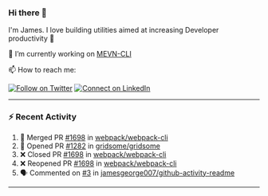 ### Hi there 👋

I'm James. I love building utilities aimed at increasing Developer productivity :raised_hands: 

🔭 I’m currently working on [MEVN-CLI](https://github.com/madlabsinc/mevn-cli)

📫 How to reach me:

[![Follow on Twitter](https://img.shields.io/badge/--twitter?label=Twitter&logo=Twitter&style=social)](https://twitter.com/james_madhacks) [![Connect on LinkedIn](https://img.shields.io/badge/--linkedin?label=LinkedIn&logo=LinkedIn&style=social)](https://www.linkedin.com/in/jamesgeorge007)

---

### :zap: Recent Activity

<!--START_SECTION:activity-->
1. 🎉 Merged PR [#1698](https://github.com//webpack/webpack-cli/pull/1698) in [webpack/webpack-cli](https://github.com//webpack/webpack-cli)
2. 💪 Opened PR [#1282](https://github.com//gridsome/gridsome/pull/1282) in [gridsome/gridsome](https://github.com//gridsome/gridsome)
3. ❌ Closed PR [#1698](https://github.com//webpack/webpack-cli/pull/1698) in [webpack/webpack-cli](https://github.com//webpack/webpack-cli)
4. ❌ Reopened PR [#1698](https://github.com//webpack/webpack-cli/pull/1698) in [webpack/webpack-cli](https://github.com//webpack/webpack-cli)
5. 🗣 Commented on [#3](https://github.com//jamesgeorge007/github-activity-readme/issues/3) in [jamesgeorge007/github-activity-readme](https://github.com//jamesgeorge007/github-activity-readme)
<!--END_SECTION:activity-->

---

<!--
**jamesgeorge007/jamesgeorge007** is a ✨ _special_ ✨ repository because its `README.md` (this file) appears on your GitHub profile.

Here are some ideas to get you started:

- 🌱 I’m currently learning ...
- 👯 I’m looking to collaborate on ...
- 🤔 I’m looking for help with ...
- 💬 Ask me about ...
- 😄 Pronouns: ...
- ⚡ Fun fact: ...
-->
